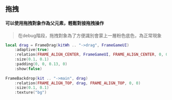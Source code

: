 ## 拖拽

#### 可以使用拖拽對象作為父元素，輕鬆對接拖拽操作

> 在debug階段，拖拽對象為了方便識別會蒙上一層粉色底色，為正常現象

```lua
local drag = FrameDrag(kitWh .. "->drag", FrameGameUI)
    :adaptive(true)
    :relation(FRAME_ALIGN_CENTER, FrameGameUI, FRAME_ALIGN_CENTER, 0, 0)
    :size(0.1, 0.1)
    :padding(0, 0, 0.13, 0)
    :show(false)
        
FrameBackdrop(kit .. "->main", drag)
    :relation(FRAME_ALIGN_TOP, drag, FRAME_ALIGN_TOP, 0, 0)
    :size(0.1, 0.1)
    :texture("bg")
```
